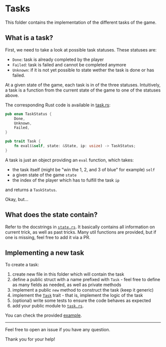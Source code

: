 # Tasks

This folder contains the implementation of the different tasks of the game.

## What is a task?

First, we need to take a look at possible task statuses. These statuses are:

- `Done`: task is already completed by the player
- `Failed`: task is failed and cannot be completed anymore
- `Unknown`: if it is not yet possible to state wether the task is done or has failed.

At a given state of the game, each task is in of the three statuses. Intuitively, a task is a function from the current state of the game to one of the statuses above.

The corresponding Rust code is available in [task.rs](../task.rs):

```rust
pub enum TaskStatus {
    Done,
    Unknown,
    Failed,
}

pub trait Task {
    fn eval(&self, state: &State, ip: usize) -> TaskStatus;
}
```

A task is just an object providing an `eval` function, which takes:

- the task itself (might be "win the 1, 2, and 3 of blue" for example) `self`
- a given state of the game `state`
- the index of the player which has to fulfill the task `ip`

and returns a `TaskStatus`.

Okay, but...

## What does the state contain?

Refer to the docstrings in [`state.rs`](../state.rs). It basically contains all information on current trick, as well as past tricks. Many util functions are provided, but if one is missing, feel free to add it via a PR.

## Implementing a new task

To create a task:

1. create new file in this folder which will contain the task
2. define a public struct with a name prefixed with `Task` - feel free to define as many fields as needed, as well as private methods
3. implement a public `new` method to construct the task (keep it generic)
4. implement the [`Task`](../task.rs) trait - that is, implement the logic of the task
5. (optional) write some tests to ensure the code behaves as expected
6. add your public module to [`task.rs`](../task.rs).

You can check the provided [example](win_cards.rs).

---

Feel free to open an issue if you have any question.

Thank you for your help!
